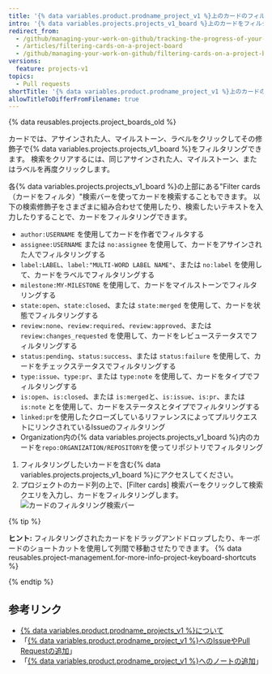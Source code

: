 ```yaml
---
title: '{% data variables.product.prodname_project_v1 %}上のカードのフィルタリング'
intro: '{% data variables.projects.projects_v1_board %}上のカードをフィルタリングして、特定のカードを検索したり、一部のカードを表示させることができます。'
redirect_from:
  - /github/managing-your-work-on-github/tracking-the-progress-of-your-work-with-project-boards/filtering-cards-on-a-project-board
  - /articles/filtering-cards-on-a-project-board
  - /github/managing-your-work-on-github/filtering-cards-on-a-project-board
versions:
  feature: projects-v1
topics:
  - Pull requests
shortTitle: '{% data variables.product.prodname_project_v1 %}上のカードのフィルタリング'
allowTitleToDifferFromFilename: true
---
```


{% data reusables.projects.project_boards_old %}

カードでは、アサインされた人、マイルストーン、ラベルをクリックしてその修飾子で{% data variables.projects.projects_v1_board %}をフィルタリングできます。 検索をクリアするには、同じアサインされた人、マイルストーン、またはラベルを再度クリックします。

各{% data variables.projects.projects_v1_board %}の上部にある"Filter cards（カードをフィルタ）"検索バーを使ってカードを検索することもできます。 以下の検索修飾子をさまざまに組み合わせて使用したり、検索したいテキストを入力したりすることで、カードをフィルタリングできます。

- `author:USERNAME` を使用してカードを作者でフィルタする
- `assignee:USERNAME` または `no:assignee` を使用して、カードをアサインされた人でフィルタリングする
- `label:LABEL`、`label:"MULTI-WORD LABEL NAME"`、または `no:label` を使用して、カードをラベルでフィルタリングする
- `milestone:MY-MILESTONE` を使用して、カードをマイルストーンでフィルタリングする
- `state:open`、`state:closed`、または `state:merged` を使用して、カードを状態でフィルタリングする
- `review:none`、`review:required`、`review:approved`、または `review:changes_requested` を使用して、カードをレビューステータスでフィルタリングする
- `status:pending`、`status:success`、または `status:failure` を使用して、カードをチェックステータスでフィルタリングする
- `type:issue`、`type:pr`、または `type:note` を使用して、カードをタイプでフィルタリングする
- `is:open`、`is:closed`、または `is:merged`と、`is:issue`、`is:pr`、または `is:note` とを使用して、カードをステータスとタイプでフィルタリングする
- `linked:pr`を使用したクローズしているリファレンスによってプルリクエストにリンクされているIssueのフィルタリング
- Organization内の{% data variables.projects.projects_v1_board %}内のカードを`repo:ORGANIZATION/REPOSITORY`を使ってリポジトリでフィルタリング

1. フィルタリングしたいカードを含む{% data variables.projects.projects_v1_board %}にアクセスしてください。
2. プロジェクトのカード列の上で、[Filter cards] 検索バーをクリックして検索クエリを入力し、カードをフィルタリングします。 ![カードのフィルタリング検索バー](/assets/images/help/projects/filter-card-search-bar.png)

{% tip %}

**ヒント:** フィルタリングされたカードをドラッグアンドドロップしたり、キーボードのショートカットを使用して列間で移動させたりできます。 {% data reusables.project-management.for-more-info-project-keyboard-shortcuts %}

{% endtip %}

## 参考リンク

- [{% data variables.product.prodname_projects_v1 %}について](/articles/about-project-boards)
- 「[{% data variables.product.prodname_project_v1 %}へのIssueやPull Requestの追加](/articles/adding-issues-and-pull-requests-to-a-project-board)」
- 「[{% data variables.product.prodname_project_v1 %}へのノートの追加](/articles/adding-notes-to-a-project-board)」
